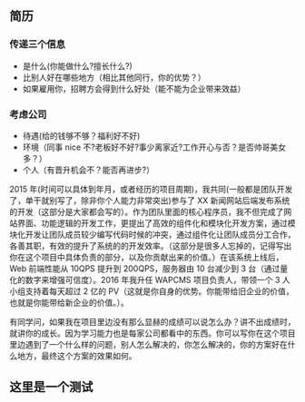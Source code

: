 ## 简历

### 传递三个信息

- 是什么(你能做什么?擅长什么?)
- 比别人好在哪些地方（相比其他同行，你的优势？）
- 如果雇用你，招聘方会得到什么好处（能不能为企业带来效益）

### 考虑公司

- 待遇(给的钱够不够？福利好不好)
- 环境（同事 nice 不?老板好不好?事少离家近?工作开心与否？是否帅哥美女多？）
- 个人（有晋升机会不？能否再进步?）

2015 年(时间可以具体到年月，或者经历的项目周期)，我共同(一般都是团队开发了，单干就别写了，除非你个人能力非常突出)参与了 XX 新闻网站后端发布系统的开发（这部分是大家都会写的）。作为团队里面的核心程序员，我不但完成了网站界面、功能逻辑的开发工作，更提出了高效的组件化和模块化开发方案，通过模块化开发让团队成员较少编写代码时候的冲突，通过组件化让团队成员分工合作，各善其职，有效的提升了系统的的开发效率。（这部分是很多人忘掉的，记得写出你在这个项目中具体负责的部分，以及你贡献出来的价值。）在该系统上线后，Web 前端性能从 10QPS 提升到 200QPS，服务器由 10 台减少到 3 台（通过量化的数字来增强可信度）。2016 年我升任 WAPCMS 项目负责人，带领一个 3 人小组支持着每天超过 2 亿的 PV（这就是你自身的优势。你能带给旧企业的价值，也就是你能带给新企业的价值。）。

有同学问，如果我在项目里边没有那么显赫的成绩可以说怎么办？讲不出成绩时，就讲你的成长。因为学习能力也是每家公司都看中的东西。你可以写你在这个项目里边遇到了一个什么样的问题，别人怎么解决的，你怎么解决的，你的方案好在什么地方，最终这个方案的效果如何。

## 这里是一个测试